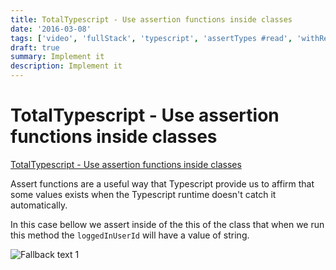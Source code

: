 ```yaml
---
title: TotalTypescript - Use assertion functions inside classes
date: '2016-03-08'
tags: ['video', 'fullStack', 'typescript', 'assertTypes #read', 'withResume']
draft: true
summary: Implement it
description: Implement it
---
```

# TotalTypescript - Use assertion functions inside classes


[TotalTypescript - Use assertion functions inside classes](https://www.totaltypescript.com/tips/use-assertion-functions-inside-classes)

Assert functions are a useful way that Typescript provide us to affirm that some values exists when the Typescript runtime doesn't catch it automatically.

In this case bellow we assert inside of the this of the class that when we run this method the `loggedInUserId` will have a value of string.

![Fallback text 1](/static/assets/pasted-image-20221013183157.png)


